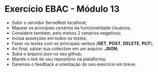 # Exercício EBAC - Módulo 13

 - Subir o servidor ServeRest localhost;
 - Mapear os principais cenários da funcionalidade Usuários;
 - Considere também, pelo menos 2 cenários negativos;
 - Inclua asserções em todos os testes;
 - Fazer os testes com os principais verbos (**GET**, **POST**, **DELETE**, **PUT**);
 - Ao final, salvar sua collection em um arquivo **.JSON**;
 - Suba o arquivo json no seu github;
 - Mande o link do seu repositório na plataforma;
 - Daremos o feedback e orientação do seu exercício em breve.

